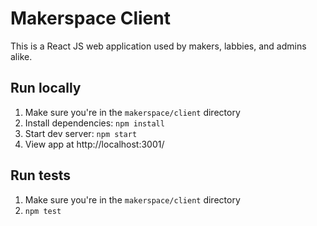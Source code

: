 # Makerspace Client

This is a React JS web application used by makers, labbies, and admins alike.

## Run locally

1. Make sure you're in the `makerspace/client` directory
2. Install dependencies: `npm install`
3. Start dev server: `npm start`
4. View app at http://localhost:3001/

## Run tests

1. Make sure you're in the `makerspace/client` directory
2. `npm test`
